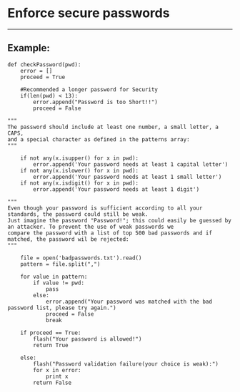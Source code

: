 # Enforce secure passwords
-------

## Example:


    def checkPassword(pwd):
    	error = []
    	proceed = True

    	#Recommended a longer password for Security
    	if(len(pwd) < 13):
        	error.append("Password is too Short!!")
        	proceed = False
    
    """
    The password should include at least one number, a small letter, a CAPS,
    and a special character as defined in the patterns array:
    """
    
    	if not any(x.isupper() for x in pwd):
        	error.append('Your password needs at least 1 capital letter')
    	if not any(x.islower() for x in pwd):
        	error.append('Your password needs at least 1 small letter')
    	if not any(x.isdigit() for x in pwd):
        	error.append('Your password needs at least 1 digit')

    """
    Even though your password is sufficient according to all your standards, the password could still be weak.
    Just imagine the password "Password!"; this could easily be guessed by an attacker. To prevent the use of weak passwords we 
    compare the password with a list of top 500 bad passwords and if matched, the password wil be rejected:
    """

    	file = open('badpasswords.txt').read()
    	pattern = file.split(",") 

    	for value in pattern:
        	if value != pwd:
            	pass
        	else:
            	error.append("Your password was matched with the bad password list, please try again.")
            	proceed = False
            	break

    	if proceed == True:
        	flash("Your password is allowed!")
        	return True
    	
        else:
        	flash("Password validation failure(your choice is weak):")
        	for x in error:
            	print x
        	return False